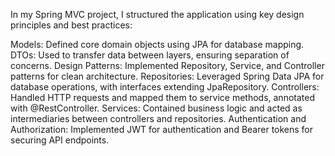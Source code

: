 In my Spring MVC project, I structured the application using key design principles and best practices:

Models: Defined core domain objects using JPA for database mapping.
DTOs: Used to transfer data between layers, ensuring separation of concerns.
Design Patterns: Implemented Repository, Service, and Controller patterns for clean architecture.
Repositories: Leveraged Spring Data JPA for database operations, with interfaces extending JpaRepository.
Controllers: Handled HTTP requests and mapped them to service methods, annotated with @RestController.
Services: Contained business logic and acted as intermediaries between controllers and repositories.
Authentication and Authorization: Implemented JWT for authentication and Bearer tokens for securing API endpoints.

